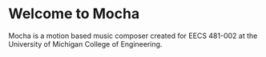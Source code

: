 # Welcome to Mocha

Mocha is a motion based music composer created for EECS 481-002 at the University of Michigan College of Engineering.
